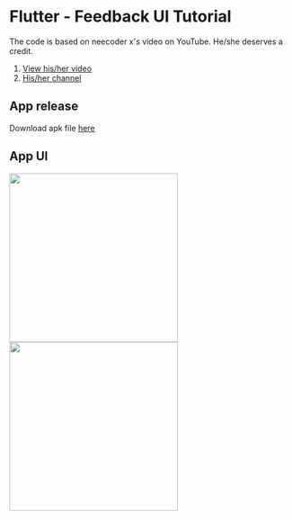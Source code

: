 # Flutter - Feedback UI Tutorial

The code is based on neecoder x's video on YouTube. He/she deserves a credit.

1. [View his/her video](https://youtu.be/FBZAnE_m1I4)
2. [His/her channel](https://www.youtube.com/channel/UCtL_snE3VQQN_lAMefQYhMA)

## App release

Download apk file [here](https://github.com/iqfareez/flutter_feedback_ui_by_neecoder_x/releases)

## App UI

<!-- ![Screenshot_20200911-182445](https://user-images.githubusercontent.com/60868965/93019246-5ab1e280-f608-11ea-897d-2f58b187a84b.jpg) -->

<image src="screenshots/flutter_01.png" width=300>
<image src="screenshots/flutter_02.png" width=300>

